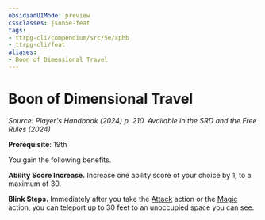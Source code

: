 ```yaml
---
obsidianUIMode: preview
cssclasses: json5e-feat
tags:
- ttrpg-cli/compendium/src/5e/xphb
- ttrpg-cli/feat
aliases:
- Boon of Dimensional Travel
---
```

# Boon of Dimensional Travel
*Source: Player's Handbook (2024) p. 210. Available in the <span title='Systems Reference Document (5.2)'>SRD</span> and the Free Rules (2024)*  

**Prerequisite**: 19th

You gain the following benefits.

**Ability Score Increase.** Increase one ability score of your choice by 1, to a maximum of 30.

**Blink Steps.** Immediately after you take the [Attack](Інструменти%20ДМ/CLI/rules/actions.md#Attack) action or the [Magic](Інструменти%20ДМ/CLI/rules/actions.md#Magic) action, you can teleport up to 30 feet to an unoccupied space you can see.